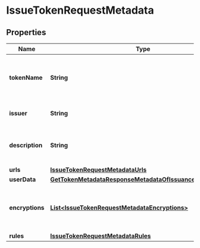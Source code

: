 
# IssueTokenRequestMetadata

## Properties
Name | Type | Description | Notes
------------ | ------------- | ------------- | -------------
**tokenName** | **String** | Token Symbol it will be identified by (ex. NIBBL) |  [optional]
**issuer** | **String** | Name of token issuer |  [optional]
**description** | **String** | Long name or description of token (ex. Nibble) |  [optional]
**urls** | [**IssueTokenRequestMetadataUrls**](IssueTokenRequestMetadataUrls.md) |  |  [optional]
**userData** | [**GetTokenMetadataResponseMetadataOfIssuanceDataUserData**](GetTokenMetadataResponseMetadataOfIssuanceDataUserData.md) |  |  [optional]
**encryptions** | [**List&lt;IssueTokenRequestMetadataEncryptions&gt;**](IssueTokenRequestMetadataEncryptions.md) | Array of encryption instruction objects for encrypting userData |  [optional]
**rules** | [**IssueTokenRequestMetadataRules**](IssueTokenRequestMetadataRules.md) |  |  [optional]




